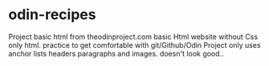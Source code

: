 # odin-recipes
 Project basic html from theodinproject.com
 basic Html website without Css only html.
 practice to get comfortable with git/Github/Odin Project
 only uses anchor lists headers paragraphs and images.
 doesn't look good..
